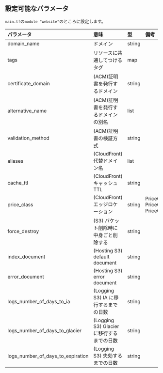 ## 設定可能なパラメータ

`main.tf`の`module "website"`のところに設定します。

| パラメータ                        | 意味                                      | 型     | 備考                                           |
| :-------------------------------- | :---------------------------------------- | :----- | :--------------------------------------------- |
| domain_name                       | ドメイン                                  | string |                                                |
| tags                              | リソースに共通してつけるタグ              | map    |                                                |
| certificate_domain                | (ACM)証明書を発行するドメイン             | string |                                                |
| alternative_name                  | (ACM)証明書を発行するドメインの別名       | list   |                                                |
| validation_method                 | (ACM)証明書の検証方式                     | string |                                                |
| aliases                           | (CloudFront) 代替ドメイン名               | list   |                                                |
| cache_ttl                         | (CloudFront) キャッシュ TTL               | string |                                                |
| price_class                       | (CloudFront) エッジロケーション           | string | PriceClass_All, PriceClass_200, PriceClass_100 |
| force_destroy                     | (S3) バケット削除時に中身ごと削除する     | string |                                                |
| index_document                    | (Hosting S3) default document             | string |                                                |
| error_document                    | (Hosting S3) error document               | string |                                                |
| logs_number_of_days_to_ia         | (Logging S3) IA に移行するまでの日数      | string |                                                |
| logs_number_of_days_to_glacier    | (Logging S3) Glacier に移行するまでの日数 | string |                                                |
| logs_number_of_days_to_expiration | (Logging S3) 失効するまでの日数           | string |                                                |
